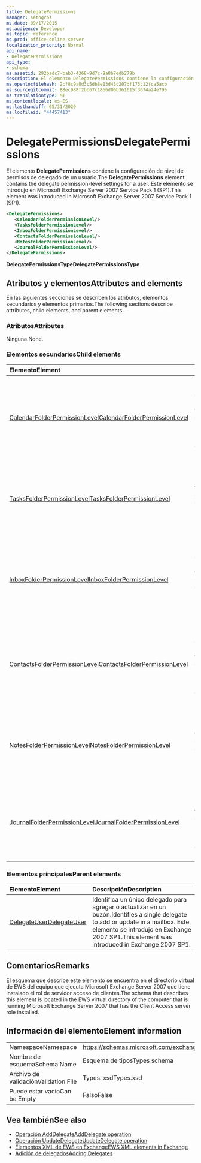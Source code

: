 ```yaml
---
title: DelegatePermissions
manager: sethgros
ms.date: 09/17/2015
ms.audience: Developer
ms.topic: reference
ms.prod: office-online-server
localization_priority: Normal
api_name:
- DelegatePermissions
api_type:
- schema
ms.assetid: 292badc7-bab3-4368-9d7c-9a8b7edb279b
description: El elemento DelegatePermissions contiene la configuración de nivel de permisos de delegado de un usuario. Este elemento se introdujo en Microsoft Exchange Server 2007 Service Pack 1 (SP1).
ms.openlocfilehash: 2cf8c9a8d3c5db8e13d43c207df173c12fca5acb
ms.sourcegitcommit: 88ec988f2bb67c1866d06b361615f3674a24e795
ms.translationtype: MT
ms.contentlocale: es-ES
ms.lasthandoff: 05/31/2020
ms.locfileid: "44457413"
---
```

# <a name="delegatepermissions"></a><span data-ttu-id="e53e9-104">DelegatePermissions</span><span class="sxs-lookup"><span data-stu-id="e53e9-104">DelegatePermissions</span></span>

<span data-ttu-id="e53e9-105">El elemento **DelegatePermissions** contiene la configuración de nivel de permisos de delegado de un usuario.</span><span class="sxs-lookup"><span data-stu-id="e53e9-105">The **DelegatePermissions** element contains the delegate permission-level settings for a user.</span></span> <span data-ttu-id="e53e9-106">Este elemento se introdujo en Microsoft Exchange Server 2007 Service Pack 1 (SP1).</span><span class="sxs-lookup"><span data-stu-id="e53e9-106">This element was introduced in Microsoft Exchange Server 2007 Service Pack 1 (SP1).</span></span> 
  
```xml
<DelegatePermissions>
   <CalendarFolderPermissionLevel/>
   <TasksFolderPermissionLevel/>
   <InboxFolderPermissionLevel/>
   <ContactsFolderPermissionLevel/>
   <NotesFolderPermissionLevel/>
   <JournalFolderPermissionLevel/>
</DelegatePermissions>
```

<span data-ttu-id="e53e9-107">**DelegatePermissionsType**</span><span class="sxs-lookup"><span data-stu-id="e53e9-107">**DelegatePermissionsType**</span></span>

## <a name="attributes-and-elements"></a><span data-ttu-id="e53e9-108">Atributos y elementos</span><span class="sxs-lookup"><span data-stu-id="e53e9-108">Attributes and elements</span></span>

<span data-ttu-id="e53e9-109">En las siguientes secciones se describen los atributos, elementos secundarios y elementos primarios.</span><span class="sxs-lookup"><span data-stu-id="e53e9-109">The following sections describe attributes, child elements, and parent elements.</span></span>
  
### <a name="attributes"></a><span data-ttu-id="e53e9-110">Atributos</span><span class="sxs-lookup"><span data-stu-id="e53e9-110">Attributes</span></span>

<span data-ttu-id="e53e9-111">Ninguna.</span><span class="sxs-lookup"><span data-stu-id="e53e9-111">None.</span></span>
  
### <a name="child-elements"></a><span data-ttu-id="e53e9-112">Elementos secundarios</span><span class="sxs-lookup"><span data-stu-id="e53e9-112">Child elements</span></span>

|<span data-ttu-id="e53e9-113">**Elemento**</span><span class="sxs-lookup"><span data-stu-id="e53e9-113">**Element**</span></span>|<span data-ttu-id="e53e9-114">**Descripción**</span><span class="sxs-lookup"><span data-stu-id="e53e9-114">**Description**</span></span>|
|:-----|:-----|
|[<span data-ttu-id="e53e9-115">CalendarFolderPermissionLevel</span><span class="sxs-lookup"><span data-stu-id="e53e9-115">CalendarFolderPermissionLevel</span></span>](calendarfolderpermissionlevel.md) <br/> |<span data-ttu-id="e53e9-116">Contiene los permisos para la carpeta de calendario predeterminada.</span><span class="sxs-lookup"><span data-stu-id="e53e9-116">Contains the permissions for the default Calendar folder.</span></span> <span data-ttu-id="e53e9-117">Este elemento se introdujo en Exchange 2007 SP1.</span><span class="sxs-lookup"><span data-stu-id="e53e9-117">This element was introduced in Exchange 2007 SP1.</span></span>  <br/> |
|[<span data-ttu-id="e53e9-118">TasksFolderPermissionLevel</span><span class="sxs-lookup"><span data-stu-id="e53e9-118">TasksFolderPermissionLevel</span></span>](tasksfolderpermissionlevel.md) <br/> |<span data-ttu-id="e53e9-119">Contiene los permisos para la carpeta de tareas predeterminada.</span><span class="sxs-lookup"><span data-stu-id="e53e9-119">Contains the permissions for the default Task folder.</span></span> <span data-ttu-id="e53e9-120">Este elemento se introdujo en Exchange 2007 SP1.</span><span class="sxs-lookup"><span data-stu-id="e53e9-120">This element was introduced in Exchange 2007 SP1.</span></span>  <br/> |
|[<span data-ttu-id="e53e9-121">InboxFolderPermissionLevel</span><span class="sxs-lookup"><span data-stu-id="e53e9-121">InboxFolderPermissionLevel</span></span>](inboxfolderpermissionlevel.md) <br/> |<span data-ttu-id="e53e9-122">Contiene los permisos para la carpeta Bandeja de entrada predeterminada.</span><span class="sxs-lookup"><span data-stu-id="e53e9-122">Contains the permissions for the default Inbox folder.</span></span> <span data-ttu-id="e53e9-123">Este elemento se introdujo en Exchange 2007 SP1.</span><span class="sxs-lookup"><span data-stu-id="e53e9-123">This element was introduced in Exchange 2007 SP1.</span></span>  <br/> |
|[<span data-ttu-id="e53e9-124">ContactsFolderPermissionLevel</span><span class="sxs-lookup"><span data-stu-id="e53e9-124">ContactsFolderPermissionLevel</span></span>](contactsfolderpermissionlevel.md) <br/> |<span data-ttu-id="e53e9-125">Contiene los permisos para la carpeta de contactos predeterminada.</span><span class="sxs-lookup"><span data-stu-id="e53e9-125">Contains the permissions for the default Contacts folder.</span></span> <span data-ttu-id="e53e9-126">Este elemento se introdujo en Exchange 2007 SP1.</span><span class="sxs-lookup"><span data-stu-id="e53e9-126">This element was introduced in Exchange 2007 SP1.</span></span>  <br/> |
|[<span data-ttu-id="e53e9-127">NotesFolderPermissionLevel</span><span class="sxs-lookup"><span data-stu-id="e53e9-127">NotesFolderPermissionLevel</span></span>](notesfolderpermissionlevel.md) <br/> |<span data-ttu-id="e53e9-128">Contiene los permisos para la carpeta Notas predeterminada.</span><span class="sxs-lookup"><span data-stu-id="e53e9-128">Contains the permissions for the default Notes folder.</span></span> <span data-ttu-id="e53e9-129">Este elemento se introdujo en Exchange 2007 SP1.</span><span class="sxs-lookup"><span data-stu-id="e53e9-129">This element was introduced in Exchange 2007 SP1.</span></span>  <br/> |
|[<span data-ttu-id="e53e9-130">JournalFolderPermissionLevel</span><span class="sxs-lookup"><span data-stu-id="e53e9-130">JournalFolderPermissionLevel</span></span>](journalfolderpermissionlevel.md) <br/> |<span data-ttu-id="e53e9-131">Contiene los permisos para la carpeta del diario predeterminada.</span><span class="sxs-lookup"><span data-stu-id="e53e9-131">Contains the permissions for the default Journal folder.</span></span> <span data-ttu-id="e53e9-132">Este elemento se introdujo en Exchange 2007 SP1.</span><span class="sxs-lookup"><span data-stu-id="e53e9-132">This element was introduced in Exchange 2007 SP1.</span></span>  <br/> |
   
### <a name="parent-elements"></a><span data-ttu-id="e53e9-133">Elementos principales</span><span class="sxs-lookup"><span data-stu-id="e53e9-133">Parent elements</span></span>

|<span data-ttu-id="e53e9-134">**Elemento**</span><span class="sxs-lookup"><span data-stu-id="e53e9-134">**Element**</span></span>|<span data-ttu-id="e53e9-135">**Descripción**</span><span class="sxs-lookup"><span data-stu-id="e53e9-135">**Description**</span></span>|
|:-----|:-----|
|[<span data-ttu-id="e53e9-136">DelegateUser</span><span class="sxs-lookup"><span data-stu-id="e53e9-136">DelegateUser</span></span>](delegateuser.md) <br/> |<span data-ttu-id="e53e9-137">Identifica un único delegado para agregar o actualizar en un buzón.</span><span class="sxs-lookup"><span data-stu-id="e53e9-137">Identifies a single delegate to add or update in a mailbox.</span></span> <span data-ttu-id="e53e9-138">Este elemento se introdujo en Exchange 2007 SP1.</span><span class="sxs-lookup"><span data-stu-id="e53e9-138">This element was introduced in Exchange 2007 SP1.</span></span>  <br/> |
   
## <a name="remarks"></a><span data-ttu-id="e53e9-139">Comentarios</span><span class="sxs-lookup"><span data-stu-id="e53e9-139">Remarks</span></span>

<span data-ttu-id="e53e9-140">El esquema que describe este elemento se encuentra en el directorio virtual de EWS del equipo que ejecuta Microsoft Exchange Server 2007 que tiene instalado el rol de servidor acceso de clientes.</span><span class="sxs-lookup"><span data-stu-id="e53e9-140">The schema that describes this element is located in the EWS virtual directory of the computer that is running Microsoft Exchange Server 2007 that has the Client Access server role installed.</span></span>
  
## <a name="element-information"></a><span data-ttu-id="e53e9-141">Información del elemento</span><span class="sxs-lookup"><span data-stu-id="e53e9-141">Element information</span></span>

|||
|:-----|:-----|
|<span data-ttu-id="e53e9-142">Namespace</span><span class="sxs-lookup"><span data-stu-id="e53e9-142">Namespace</span></span>  <br/> |https://schemas.microsoft.com/exchange/services/2006/types  <br/> |
|<span data-ttu-id="e53e9-143">Nombre de esquema</span><span class="sxs-lookup"><span data-stu-id="e53e9-143">Schema Name</span></span>  <br/> |<span data-ttu-id="e53e9-144">Esquema de tipos</span><span class="sxs-lookup"><span data-stu-id="e53e9-144">Types schema</span></span>  <br/> |
|<span data-ttu-id="e53e9-145">Archivo de validación</span><span class="sxs-lookup"><span data-stu-id="e53e9-145">Validation File</span></span>  <br/> |<span data-ttu-id="e53e9-146">Types. xsd</span><span class="sxs-lookup"><span data-stu-id="e53e9-146">Types.xsd</span></span>  <br/> |
|<span data-ttu-id="e53e9-147">Puede estar vacío</span><span class="sxs-lookup"><span data-stu-id="e53e9-147">Can be Empty</span></span>  <br/> |<span data-ttu-id="e53e9-148">Falso</span><span class="sxs-lookup"><span data-stu-id="e53e9-148">False</span></span>  <br/> |
   
## <a name="see-also"></a><span data-ttu-id="e53e9-149">Vea también</span><span class="sxs-lookup"><span data-stu-id="e53e9-149">See also</span></span>

- [<span data-ttu-id="e53e9-150">Operación AddDelegate</span><span class="sxs-lookup"><span data-stu-id="e53e9-150">AddDelegate operation</span></span>](adddelegate-operation.md) 
- [<span data-ttu-id="e53e9-151">Operación UpdateDelegate</span><span class="sxs-lookup"><span data-stu-id="e53e9-151">UpdateDelegate operation</span></span>](updatedelegate-operation.md)
- [<span data-ttu-id="e53e9-152">Elementos XML de EWS en Exchange</span><span class="sxs-lookup"><span data-stu-id="e53e9-152">EWS XML elements in Exchange</span></span>](ews-xml-elements-in-exchange.md)
- [<span data-ttu-id="e53e9-153">Adición de delegados</span><span class="sxs-lookup"><span data-stu-id="e53e9-153">Adding Delegates</span></span>](https://msdn.microsoft.com/library/3a744150-66a3-4a13-9433-793603ba5038%28Office.15%29.aspx)

